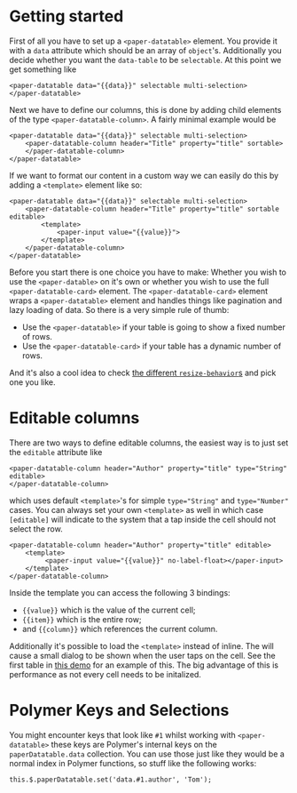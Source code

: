 Getting started
===
First of all you have to set up a `<paper-datatable>` element. You provide it with a
`data` attribute which should be an array of `object`'s. Additionally you decide
whether you want the `data-table` to be `selectable`. At this point we get something
like

	<paper-datatable data="{{data}}" selectable multi-selection>
	</paper-datatable>

Next we have to define our columns, this is done by adding child elements of the type
`<paper-datatable-column>`. A fairly minimal example would be

	<paper-datatable data="{{data}}" selectable multi-selection>
		<paper-datatable-column header="Title" property="title" sortable>
		</paper-datatable-column>
	</paper-datatable>

If we want to format our content in a custom way we can easily do this by adding a `<template>`
element like so:

	<paper-datatable data="{{data}}" selectable multi-selection>
		<paper-datatable-column header="Title" property="title" sortable editable>
			<template>
				<paper-input value="{{value}}">
			</template>
		</paper-datatable-column>
	</paper-datatable>

Before you start there is one choice you have to make: Whether you wish to use the `<paper-datable>` on it's own or
whether you wish to use the full `<paper-datatable-card>` element. The `<paper-datatable-card>` element wraps a 
 `<paper-datatable>` element and handles things like pagination and lazy loading of data. So there is a very simple rule
 of thumb:
 
  - Use the `<paper-datatable>` if your table is going to show a fixed number of rows.
  - Use the `<paper-datatable-card>` if your table has a dynamic number of rows. 

And it's also a cool idea to check [the different `resize-behavior`s](resize-behavior.html) and pick one you like.

Editable columns
===
There are two ways to define editable columns, the easiest way is to just set the `editable` attribute like

	<paper-datatable-column header="Author" property="title" type="String" editable>
	</paper-datatable-column>

which uses default `<template>`'s for simple `type="String"` and `type="Number"` cases. You can always set your own
`<template>` as well in which case `[editable]` will indicate to the system that a tap inside the cell should not select
the row.

	<paper-datatable-column header="Author" property="title" editable>
		<template>
			 <paper-input value="{{value}}" no-label-float></paper-input>
		</template>
	</paper-datatable-column>

Inside the template you can access the following 3 bindings:

 - `{{value}}` which is the value of the current cell;
 - `{{item}}` which is the entire row; 
 - and `{{column}}` which references the current column.

Additionally it's possible to load the `<template>` instead of inline. The will cause a small dialog to be shown when
 the user taps on the cell. See the first table in [this demo](editable.html) for an example of this. The big advantage
 of this is performance as not every cell needs to be initalized.

Polymer Keys and Selections
===
You might encounter keys that look like `#1` whilst working with `<paper-datatable>` these keys are Polymer's internal
keys on the `paperDatatable.data` collection. You can use those just like they would be a normal index in Polymer
functions, so stuff like the following works:

	this.$.paperDatatable.set('data.#1.author', 'Tom');
